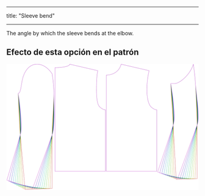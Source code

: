 - - -
title: "Sleeve bend"
- - -

The angle by which the sleeve bends at the elbow.

## Efecto de esta opción en el patrón

![This image shows the effect of this option by superimposing several variants that have a different value for this option](bent_sleevebend_sample.svg "Effect of this option on the pattern")
